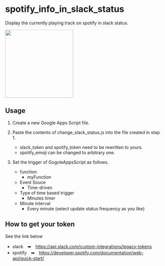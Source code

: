 # spotify_info_in_slack_status
Display the currently playing track on spotify in slack status.

<img width="219" src="https://user-images.githubusercontent.com/25524755/48245304-79078f80-e42d-11e8-8bd6-128b695153a7.png">

## Usage
1. Create a new Google Apps Script file.

2. Paste the contents of change_slack_status.js into the file created in step 1.
    - slack_token and spotify_token need to be rewritten to yours.
    - spotify_emoji can be changed to arbitrary one.


3. Set the trigger of GogoleAppsScript as follows.
    - function
        - myFunction
    - Event Souce
        - Time-driven
    - Type of time based trigger
        - Minutes timer
    - Minute interval
        - Every minute (select update status frequency as you like)

## How to get your token
See the link below
- slack　➡︎　https://api.slack.com/custom-integrations/legacy-tokens
- spotify　➡︎　https://developer.spotify.com/documentation/web-api/quick-start/
